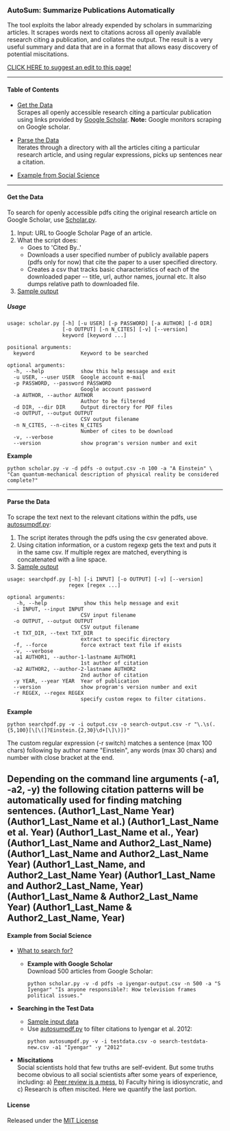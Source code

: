 ### AutoSum: Summarize Publications Automatically

The tool exploits the labor already expended by scholars in summarizing articles. It scrapes words next to citations across all openly available research citing a publication, and collates the output. The result is a very useful summary and data that are in a format that allows easy discovery of potential miscitations. 

[CLICK HERE to suggest an edit to this page!](https://github.com/soodoku/autosum/edit/master/Readme.md)

--------------------

#### Table of Contents

* [Get the Data](#get-the-data)  
  Scrapes all openly accessible research citing a particular publication using links provided by [Google Scholar](https://scholar.google.com).
  **Note:** Google monitors scraping on Google scholar. 

* [Parse the Data](#parse-the-data)  
  Iterates through a directory with all the articles citing a particular research article, and using regular expressions, picks up sentences near a citation.

* [Example from Social Science](#example-from-social-science)

-----------------------

#### Get the Data

To search for openly accessible pdfs citing the original research article on Google Scholar, use [Scholar.py](scripts/scholar.py). 

1. Input: URL to Google Scholar Page of an article.
2. What the script does:
   * Goes to 'Cited By..'
   * Downloads a user specified number of publicly available papers (pdfs only for now) that cite the paper to a user specified directory. 
   * Creates a csv that tracks basic characteristics of each of the downloaded paper -- title, url, author names, journal etc. It also dumps relative path to downloaded file.
3. [Sample output](testout/einstein_search_200.csv)

##### Usage

```
usage: scholar.py [-h] [-u USER] [-p PASSWORD] [-a AUTHOR] [-d DIR]
                  [-o OUTPUT] [-n N_CITES] [-v] [--version]
                  keyword [keyword ...]

positional arguments:
  keyword               Keyword to be searched

optional arguments:
  -h, --help            show this help message and exit
  -u USER, --user USER  Google account e-mail
  -p PASSWORD, --password PASSWORD
                        Google account password
  -a AUTHOR, --author AUTHOR
                        Author to be filtered
  -d DIR, --dir DIR     Output directory for PDF files
  -o OUTPUT, --output OUTPUT
                        CSV output filename
  -n N_CITES, --n-cites N_CITES
                        Number of cites to be download
  -v, --verbose
  --version             show program's version number and exit
```

**Example**  
```
python scholar.py -v -d pdfs -o output.csv -n 100 -a "A Einstein" \
"Can quantum-mechanical description of physical reality be considered complete?"
```

-----------------------

#### Parse the Data 

To scrape the text next to the relevant citations within the pdfs, use [autosumpdf.py](scripts/autosumpdf.py):

1. The script iterates through the pdfs using the csv generated above. 
2. Using citation information, or a custom regexp gets the text and puts it in the same csv. If multiple regex are matched, everything is concatenated with a line space.
3. [Sample output](testout/einstein_cites_100.csv)

```
usage: searchpdf.py [-h] [-i INPUT] [-o OUTPUT] [-v] [--version]
                    regex [regex ...]

optional arguments:
   -h, --help            show this help message and exit
  -i INPUT, --input INPUT
                        CSV input filename
  -o OUTPUT, --output OUTPUT
                        CSV output filename
  -t TXT_DIR, --text TXT_DIR
                        extract to specific directory
  -f, --force           force extract text file if exists
  -v, --verbose
  -a1 AUTHOR1, --author-1-lastname AUTHOR1
                        1st author of citation
  -a2 AUTHOR2, --author-2-lastname AUTHOR2
                        2nd author of citation
  -y YEAR, --year YEAR  Year of publication
  --version             show program's version number and exit
  -r REGEX, --regex REGEX
                        specify custom regex to filter citations.
```

**Example**  
```
python searchpdf.py -v -i output.csv -o search-output.csv -r "\.\s(.{5,100}[\[\(]?Einstein.{2,30}\d+[\]\)])"
```

The custom regular expression (-r switch) matches a sentence (max 100 chars) following by author name "Einstein", any words (max 30 chars) and number with close bracket at the end.

Depending on the command line arguments (-a1, -a2, -y) the following citation patterns will be automatically used for finding matching sentences.
(Author1_Last_Name Year)
(Author1_Last_Name et al.)
(Author1_Last_Name et al. Year)
(Author1_Last_Name et al., Year)
(Author1_Last_Name and Author2_Last_Name)
(Author1_Last_Name and Author2_Last_Name Year)
(Author1_Last_Name, and Author2_Last_Name Year)
(Author1_Last_Name and Author2_Last_Name, Year)
(Author1_Last_Name & Author2_Last_Name Year)
(Author1_Last_Name & Author2_Last_Name, Year)
-----------------------

#### Example from Social Science

* [What to search for?](social_science_citations.md)
  * **Example with Google Scholar**  
    Download 500 articles from Google Scholar:
    ```
    python scholar.py -v -d pdfs -o iyengar-output.csv -n 500 -a "S Iyengar" "Is anyone responsible?: How television frames political issues."
    ```

* **Searching in the Test Data**
  * [Sample input data](testdat/)
  * Use [autosumpdf.py](scripts/autosumpdf.py) to filter citations to Iyengar et al. 2012:
    ```
    python autosumpdf.py -v -i testdata.csv -o search-testdata-new.csv -a1 "Iyengar" -y "2012"
    ```


* **Miscitations**    
  Social scientists hold that few truths are self-evident. But some truths become obvious to all social scientists after some years of experience, including: a) [Peer review is a mess](http://gbytes.gsood.com/2015/07/24/reviewing-the-peer-review-with-reviews-as-data/), b) Faculty hiring is idiosyncratic, and c) Research is often miscited. Here we quantify the last portion.  

#### License

Released under the [MIT License](License.md)
